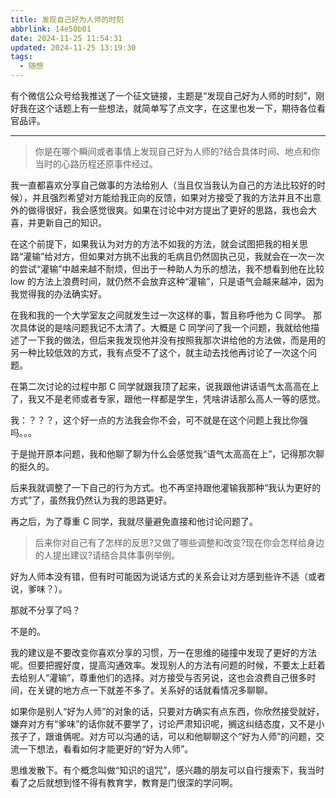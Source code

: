 ```yaml
---
title: 发现自己好为人师的时刻
abbrlink: 14e50b01
date: 2024-11-25 11:54:31
updated: 2024-11-25 13:19:30
tags:
  - 随想
---
```


有个微信公众号给我推送了一个征文链接，主题是“发现自己好为人师的时刻”，刚好我在这个话题上有一些想法，就简单写了点文字，在这里也发一下，期待各位看官品评。

---

> 你是在哪个瞬间或者事情上发现自己好为人师的?结合具体时间、地点和你当时的心路历程还原事件经过。

我一直都喜欢分享自己做事的方法给别人（当且仅当我认为自己的方法比较好的时候），并且强烈希望对方能给我正向的反馈，如果对方接受了我的方法并且不出意外的做得很好，我会感觉很爽。如果在讨论中对方提出了更好的思路，我也会大喜，并更新自己的知识。

在这个前提下，如果我认为对方的方法不如我的方法，就会试图把我的相关思路“灌输”给对方，但如果对方挑不出我的毛病且仍然固执己见，我就会在一次一次的尝试“灌输”中越来越不耐烦，但出于一种助人为乐的想法，我不想看到他在比较 low 的方法上浪费时间，就仍然不会放弃这种“灌输”，只是语气会越来越冲，因为我觉得我的办法确实好。

在我和我的一个大学室友之间就发生过一次这样的事，暂且称呼他为 C 同学。 那次具体说的是啥问题我记不太清了。大概是 C 同学问了我一个问题，我就给他描述了一下我的做法，但后来我发现他并没有按照我那次讲给他的方法做，而是用的另一种比较低效的方式，我有点受不了这个，就主动去找他再讨论了一次这个问题。

在第二次讨论的过程中那 C 同学就跟我顶了起来，说我跟他讲话语气太高高在上了，我又不是老师或者专家，跟他一样都是学生，凭啥讲话那么高人一等的感觉。

我：？？？，这个好一点的方法我会你不会，可不就是在这个问题上我比你强吗。。。

于是抛开原本问题，我和他聊了聊为什么会感觉我“语气太高高在上”，记得那次聊的挺久的。

后来我就调整了一下自己的行为方式。也不再坚持跟他灌输我那种“我认为更好的方式”了，虽然我仍然认为我的思路更好。

再之后，为了尊重 C 同学，我就尽量避免直接和他讨论问题了。

> 后来你对自己有了怎样的反思?又做了哪些调整和改变?现在你会怎样给身边的人提出建议?请结合具体事例举例。

好为人师本没有错，但有时可能因为说话方式的关系会让对方感到些许不适（或者说，爹味？）。

那就不分享了吗？

不是的。

我的建议是不要改变你喜欢分享的习惯，万一在思维的碰撞中发现了更好的方法呢。但要把握好度，提高沟通效率。发现别人的方法有问题的时候，不要太上赶着去给别人“灌输”，尊重他们的选择。对方接受与否另说，这也会浪费自己很多时间，在关键的地方点一下就差不多了。关系好的话就看情况多聊聊。

如果你是别人“好为人师”的对象的话，只要对方确实有点东西，你欣然接受就好，嫌弃对方有“爹味”的话你就不要学了，讨论严肃知识呢，搁这纠结态度，又不是小孩子了，跟谁俩呢。对方可以沟通的话，可以和他聊聊这个“好为人师”的问题，交流一下想法，看看如何才能更好的“好为人师”。

思维发散下。有个概念叫做“知识的诅咒”，感兴趣的朋友可以自行搜索下，我当时看了之后就想到怪不得有教育学，教育是门很深的学问啊。
